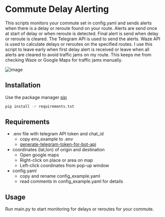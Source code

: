 # Commute Delay Alerting

This scripts monitors your commute set in config.yaml and sends alerts when there is a delay or reroute found on your
route. Alerts are send once at start of delay or when reroute is detected. Final alert is send when delay or reroute is 
cleared. The Telegram API is used to send the alerts. Waze API is used to calculate delays or reroutes on the specified 
routes. I use this script to leave early when first delay alert is received or leave when all alerts are cleared to avoid 
traffic jams on my route. This keeps me from checking Waze or Google Maps for traffic jams manually.

![image](https://user-images.githubusercontent.com/25078202/222752347-b17420af-39b6-4843-9468-a9c8cc6f7d8f.png)


## Installation

Use the package manager [pip](https://pip.pypa.io/en/stable/)

```bash
pip install -r requirements.txt
```

## Requirements

- .env file with telegram API token and chat_id 
  - copy env_example to .env
  - [generate-telegram-token-for-bot-api](https://medium.com/geekculture/generate-telegram-token-for-bot-api-d26faf9bf064)
- coordinates (lat,lon) of origin and destination
  - Open google maps
  - Right-click on place or area on map
  - Left-click coordinates from pop-up window
- config.yaml
  - copy and rename config_example.yaml
  - read comments in config_example.yaml for details
  
## Usage

Run main.py to start monitoring for delays or reroutes for your commute. 
